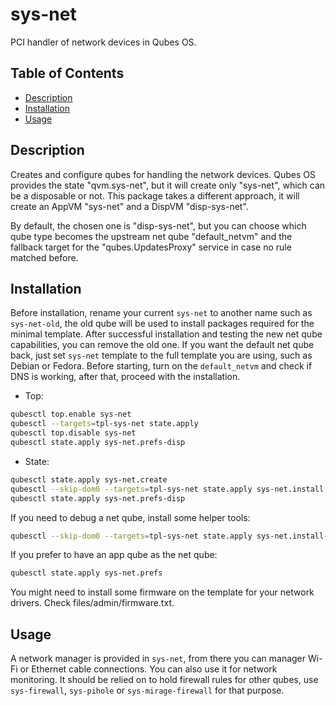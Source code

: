 # sys-net

PCI handler of network devices in Qubes OS.

## Table of Contents

* [Description](#description)
* [Installation](#installation)
* [Usage](#usage)

## Description

Creates and configure qubes for handling the network devices. Qubes OS
provides the state "qvm.sys-net", but it will create only "sys-net", which can
be a disposable or not. This package takes a different approach, it will
create an AppVM "sys-net" and a DispVM "disp-sys-net".

By default, the chosen one is "disp-sys-net", but you can choose which qube
type becomes the upstream net qube "default_netvm" and the fallback target for
the "qubes.UpdatesProxy" service in case no rule matched before.

## Installation

Before installation, rename your current `sys-net` to another name such as
`sys-net-old`, the old qube will be used to install packages required for the
minimal template. After successful installation and testing the new net qube
capabilities, you can remove the old one. If you want the default net qube
back, just set `sys-net` template to the full template you are using, such as
Debian or Fedora. Before starting, turn on the `default_netvm` and check if
DNS is working, after that, proceed with the installation.

- Top:
```sh
qubesctl top.enable sys-net
qubesctl --targets=tpl-sys-net state.apply
qubesctl top.disable sys-net
qubesctl state.apply sys-net.prefs-disp
```

- State:
<!-- pkg:begin:post-install -->
```sh
qubesctl state.apply sys-net.create
qubesctl --skip-dom0 --targets=tpl-sys-net state.apply sys-net.install
qubesctl state.apply sys-net.prefs-disp
```
<!-- pkg:end:post-install -->

If you need to debug a net qube, install some helper tools:
```sh
qubesctl --skip-dom0 --targets=tpl-sys-net state.apply sys-net.install-debug
```

If you prefer to have an app qube as the net qube:
```sh
qubesctl state.apply sys-net.prefs
```

You might need to install some firmware on the template for your network
drivers. Check files/admin/firmware.txt.

## Usage

A network manager is provided in `sys-net`, from there you can manager Wi-Fi
or Ethernet cable connections. You can also use it for network monitoring. It
should be relied on to hold firewall rules for other qubes, use
`sys-firewall`, `sys-pihole` or `sys-mirage-firewall` for that purpose.
